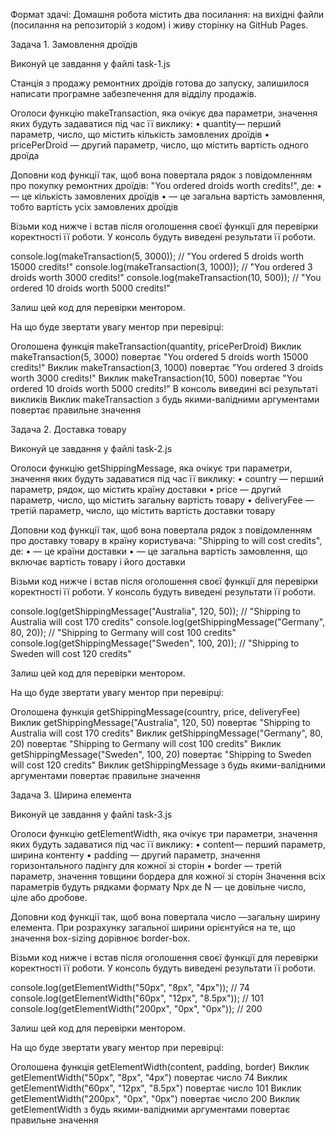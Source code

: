 Формат здачі: Домашня робота містить два посилання: на вихідні файли (посилання
на репозиторій з кодом) і живу сторінку на GitHub Pages.

Задача 1. Замовлення дроїдів

Виконуй це завдання у файлі task-1.js

Станція з продажу ремонтних дроїдів готова до запуску, залишилося написати
програмне забезпечення для відділу продажів.

Оголоси функцію makeTransaction, яка очікує два параметри, значення яких будуть
задаватися під час її виклику: • quantity— перший параметр, число, що містить
кількість замовлених дроїдів • pricePerDroid — другий параметр, число, що
містить вартість одного дроїда

Доповни код функції так, щоб вона повертала рядок з повідомленням про покупку
ремонтних дроїдів: "You ordered <quantity> droids worth <totalPrice> credits!",
де: • <quantity> — це кількість замовлених дроїдів • <totalPrice> — це загальна
вартість замовлення, тобто вартість усіх замовлених дроїдів

Візьми код нижче і встав після оголошення своєї функції для перевірки
коректності її роботи. У консоль будуть виведені результати її роботи.

console.log(makeTransaction(5, 3000)); // "You ordered 5 droids worth 15000
credits!" console.log(makeTransaction(3, 1000)); // "You ordered 3 droids worth
3000 credits!" console.log(makeTransaction(10, 500)); // "You ordered 10 droids
worth 5000 credits!"

Залиш цей код для перевірки ментором.

На що буде звертати увагу ментор при перевірці:

Оголошена функція makeTransaction(quantity, pricePerDroid) Виклик
makeTransaction(5, 3000) повертає "You ordered 5 droids worth 15000 credits!"
Виклик makeTransaction(3, 1000) повертає "You ordered 3 droids worth 3000
credits!" Виклик makeTransaction(10, 500) повертає "You ordered 10 droids worth
5000 credits!" В консоль виведині всі результаті викликів Виклик makeTransaction
з будь якими-валідними аргументами повертає правильне значення

Задача 2. Доставка товару

Виконуй це завдання у файлі task-2.js

Оголоси функцію getShippingMessage, яка очікує три параметри, значення яких
будуть задаватися під час її виклику: • country — перший параметр, рядок, що
містить країну доставки • price — другий параметр, число, що містить загальну
вартість товару • deliveryFee — третій параметр, число, що містить вартість
доставки товару

Доповни код функції так, щоб вона повертала рядок з повідомленням про доставку
товару в країну користувача: "Shipping to <country> will cost <totalPrice>
credits", де: • <country> — це країни доставки • <totalPrice> — це загальна
вартість замовлення, що включає вартість товару і його доставки

Візьми код нижче і встав після оголошення своєї функції для перевірки
коректності її роботи. У консоль будуть виведені результати її роботи.

console.log(getShippingMessage("Australia", 120, 50)); // "Shipping to Australia
will cost 170 credits" console.log(getShippingMessage("Germany", 80, 20)); //
"Shipping to Germany will cost 100 credits"
console.log(getShippingMessage("Sweden", 100, 20)); // "Shipping to Sweden will
cost 120 credits"

Залиш цей код для перевірки ментором.

На що буде звертати увагу ментор при перевірці:

Оголошена функція getShippingMessage(country, price, deliveryFee) Виклик
getShippingMessage("Australia", 120, 50) повертає "Shipping to Australia will
cost 170 credits" Виклик getShippingMessage("Germany", 80, 20) повертає
"Shipping to Germany will cost 100 credits" Виклик getShippingMessage("Sweden",
100, 20) повертає "Shipping to Sweden will cost 120 credits" Виклик
getShippingMessage з будь якими-валідними аргументами повертає правильне
значення

Задача 3. Ширина елемента

Виконуй це завдання у файлі task-3.js

Оголоси функцію getElementWidth, яка очікує три параметри, значення яких будуть
задаватися під час її виклику: • content— перший параметр, ширина контенту •
padding — другий параметр, значення горизонтального падінгу для кожної зі сторін
• border — третій параметр, значення товщини бордера для кожної зі сторін
Значення всіх параметрів будуть рядками формату Npx де N — це довільне число,
ціле або дробове.

Доповни код функції так, щоб вона повертала число —загальну ширину елемента. При
розрахунку загальної ширини орієнтуйся на те, що значення box-sizing дорівнює
border-box.

Візьми код нижче і встав після оголошення своєї функції для перевірки
коректності її роботи. У консоль будуть виведені результати її роботи.

console.log(getElementWidth("50px", "8px", "4px")); // 74
console.log(getElementWidth("60px", "12px", "8.5px")); // 101
console.log(getElementWidth("200px", "0px", "0px")); // 200

Залиш цей код для перевірки ментором.

На що буде звертати увагу ментор при перевірці:

Оголошена функція getElementWidth(content, padding, border) Виклик
getElementWidth("50px", "8px", "4px") повертає число 74 Виклик
getElementWidth("60px", "12px", "8.5px") повертає число 101 Виклик
getElementWidth("200px", "0px", "0px") повертає число 200 Виклик getElementWidth
з будь якими-валідними аргументами повертає правильне значення
